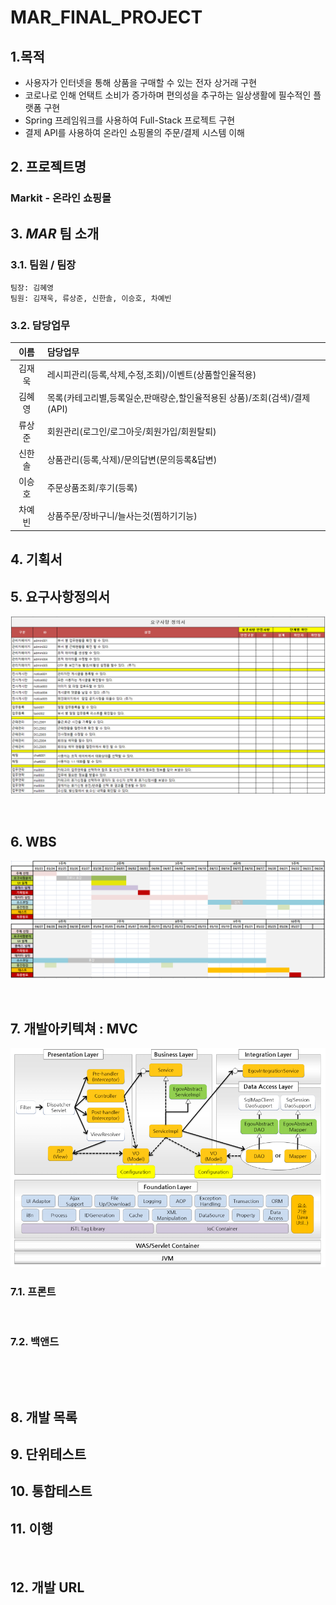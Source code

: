 # MAR_FINAL_PROJECT

## 1.목적  
* 사용자가 인터넷을 통해 상품을 구매할 수 있는 전자 상거래 구현
* 코로나로 인해 언택트 소비가 증가하며 편의성을 추구하는 일상생활에 필수적인 플랫폼 구현
* Spring 프레임워크를 사용하여 Full-Stack 프로젝트 구현
* 결제 API를 사용하여 온라인 쇼핑몰의 주문/결제 시스템 이해  



## 2. 프로젝트명  
### Markit - 온라인 쇼핑몰


## 3. *MAR* 팀 소개
### 3.1. 팀원 /  팀장
```
팀장: 김혜영   
팀원: 김재욱, 류상준, 신한솔, 이승호, 차예빈
```

### 3.2. 담당업무
|이름|담당업무|
|:-------:|:-------|
|김재욱  | 레시피관리(등록,삭제,수정,조회)/이벤트(상품할인율적용)                   |
|김혜영  | 목록(카테고리별,등록일순,판매량순,할인율적용된 상품)/조회(검색)/결제(API) |
|류상준  | 회원관리(로그인/로그아웃/회원가입/회원탈퇴)                              |
|신한솔  | 상품관리(등록,삭제)/문의답변(문의등록&답변)                              |
|이승호  | 주문상품조회/후기(등록)                                                  |
|차예빈  | 상품주문/장바구니/늘사는것(찜하기기능)                                   |



## 4. 기획서

## 5. 요구사항정의서

![April_WBS](https://github.com/HYKim8/April/blob/master/aprilPrj/src/main/webapp/WEB-INF/doc/APRIL_%EC%9A%94%EA%B5%AC%EC%82%AC%ED%95%AD%EC%A0%95%EC%9D%98%EC%84%9C(SRS).PNG "April_SRS")

​

## 6. WBS

![April_WBS](https://github.com/HYKim8/April/blob/master/aprilPrj/src/main/webapp/WEB-INF/doc/April_WBS.png "April_WBS")

​

## 7. 개발아키텍쳐 : MVC

![April_WBS](https://github.com/HYKim8/April/blob/master/aprilPrj/src/main/webapp/WEB-INF/doc/April_MVC.png "April_MVC")

### 7.1. 프론트

​

### 7.2. 백앤드 

​

​

## 8. 개발 목록

## 9. 단위테스트

## 10. 통합테스트

## 11. 이행

​

## 12. 개발 URL 
